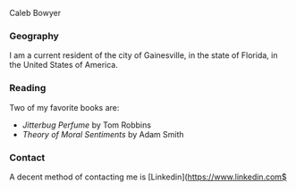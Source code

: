 
Caleb Bowyer
### Geography

I am a current resident of the city of Gainesville, in the state
of Florida, in the United States of America.

### Reading

Two of my favorite books are:

- *Jitterbug Perfume* by Tom Robbins
- *Theory of Moral Sentiments* by Adam Smith

### Contact

A decent method of contacting me is [Linkedin](https://www.linkedin.com$




